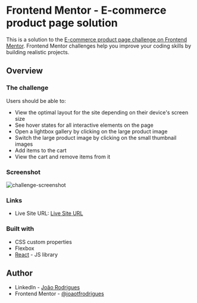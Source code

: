 # Frontend Mentor - E-commerce product page solution

This is a solution to the [E-commerce product page challenge on Frontend Mentor](https://www.frontendmentor.io/challenges/ecommerce-product-page-UPsZ9MJp6). Frontend Mentor challenges help you improve your coding skills by building realistic projects.

## Overview

### The challenge

Users should be able to:

- View the optimal layout for the site depending on their device's screen size
- See hover states for all interactive elements on the page
- Open a lightbox gallery by clicking on the large product image
- Switch the large product image by clicking on the small thumbnail images
- Add items to the cart
- View the cart and remove items from it

### Screenshot

![challenge-screenshot](https://github.com/joaotfrodrigues/e-commerce-product-page/assets/95132933/85069f06-9bf1-4161-917d-1c3dffe9b0a0)

### Links

- Live Site URL: [Live Site URL](https://joaotfrodrigues.github.io/e-commerce-product-page/)

### Built with

- CSS custom properties
- Flexbox
- [React](https://reactjs.org/) - JS library

## Author

- LinkedIn - [João Rodrigues](https://www.linkedin.com/in/joaotfrodrigues/)
- Frontend Mentor - [@joaotfrodrigues](https://www.frontendmentor.io/profile/joaotfrodrigues)
